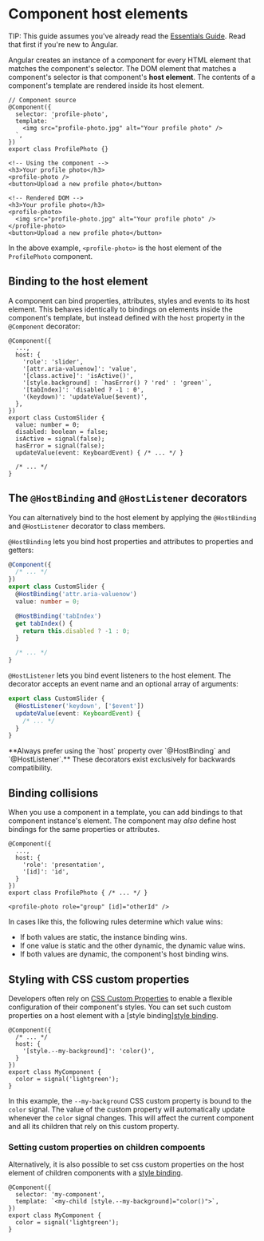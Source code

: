 # Component host elements

TIP: This guide assumes you've already read the [Essentials Guide](essentials). Read that first if you're new to Angular.

Angular creates an instance of a component for every HTML element that matches the component's
selector. The DOM element that matches a component's selector is that component's **host element**.
The contents of a component's template are rendered inside its host element.

```angular-ts
// Component source
@Component({
  selector: 'profile-photo',
  template: `
    <img src="profile-photo.jpg" alt="Your profile photo" />
  `,
})
export class ProfilePhoto {}
```

```angular-html
<!-- Using the component -->
<h3>Your profile photo</h3>
<profile-photo />
<button>Upload a new profile photo</button>
```

```angular-html
<!-- Rendered DOM -->
<h3>Your profile photo</h3>
<profile-photo>
  <img src="profile-photo.jpg" alt="Your profile photo" />
</profile-photo>
<button>Upload a new profile photo</button>
```

In the above example, `<profile-photo>` is the host element of the `ProfilePhoto` component.

## Binding to the host element

A component can bind properties, attributes, styles and events to its host element. This behaves
identically to bindings on elements inside the component's template, but instead defined with
the `host` property in the `@Component` decorator:

```angular-ts
@Component({
  ...,
  host: {
    'role': 'slider',
    '[attr.aria-valuenow]': 'value',
    '[class.active]': 'isActive()',
    '[style.background] : `hasError() ? 'red' : 'green'`,
    '[tabIndex]': 'disabled ? -1 : 0',
    '(keydown)': 'updateValue($event)',
  },
})
export class CustomSlider {
  value: number = 0;
  disabled: boolean = false;
  isActive = signal(false);
  hasError = signal(false);
  updateValue(event: KeyboardEvent) { /* ... */ }

  /* ... */
}
```

## The `@HostBinding` and `@HostListener` decorators

You can alternatively bind to the host element by applying the `@HostBinding` and `@HostListener`
decorator to class members.

`@HostBinding` lets you bind host properties and attributes to properties and getters:

```ts
@Component({
  /* ... */
})
export class CustomSlider {
  @HostBinding('attr.aria-valuenow')
  value: number = 0;

  @HostBinding('tabIndex')
  get tabIndex() {
    return this.disabled ? -1 : 0;
  }

  /* ... */
}
```

`@HostListener` lets you bind event listeners to the host element. The decorator accepts an event
name and an optional array of arguments:

```ts
export class CustomSlider {
  @HostListener('keydown', ['$event'])
  updateValue(event: KeyboardEvent) {
    /* ... */
  }
}
```

<docs-callout critical title="Prefer using the `host` property over the decorators">
  **Always prefer using the `host` property over `@HostBinding` and `@HostListener`.** These
decorators exist exclusively for backwards compatibility.
</docs-callout>

## Binding collisions

When you use a component in a template, you can add bindings to that component instance's element.
The component may _also_ define host bindings for the same properties or attributes.

```angular-ts
@Component({
  ...,
  host: {
    'role': 'presentation',
    '[id]': 'id',
  }
})
export class ProfilePhoto { /* ... */ }
```

```angular-html
<profile-photo role="group" [id]="otherId" />
```

In cases like this, the following rules determine which value wins:

- If both values are static, the instance binding wins.
- If one value is static and the other dynamic, the dynamic value wins.
- If both values are dynamic, the component's host binding wins.

## Styling with CSS custom properties

Developers often rely on [CSS Custom Properties](https://developer.mozilla.org/en-US/docs/Web/CSS/CSS_cascading_variables/Using_CSS_custom_properties) to enable a flexible configuration of their component's styles.
You can set such custom properties on a host element with a [style binding][style binding](guide/templates/binding#css-style-properties).

```angular-ts
@Component({
  /* ... */
  host: {
    '[style.--my-background]': 'color()',
  }
})
export class MyComponent {
  color = signal('lightgreen');
}
```

In this example, the `--my-background` CSS custom property is bound to the `color` signal. The value of the custom property will automatically update whenever the `color` signal changes. This will affect the current component and all its children that rely on this custom property.

### Setting custom properties on children compoents

Alternatively, it is also possible to set css custom properties on the host element of children components with a [style binding](guide/templates/binding#css-style-properties).

```angular-ts
@Component({
  selector: 'my-component',
  template: `<my-child [style.--my-background]="color()">`,
})
export class MyComponent {
  color = signal('lightgreen');
}
```
